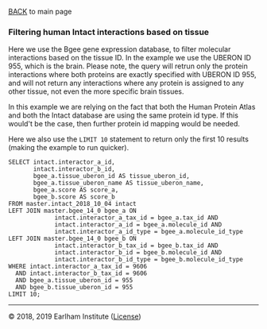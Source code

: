 [BACK](../readme.md) to main page


### Filtering human Intact interactions based on tissue

Here we use the Bgee gene expression database, to filter molecular interactions based on the tissue ID.
In the example we use the UBERON ID 955, which is the brain. Please note, the query will retrun only
the protein interactions where both proteins are exactly specified with UBERON ID 955, and will not 
return any interactions where any protein is assigned to any other tissue, not even the more specific
brain tissues.

In this example we are relying on the fact that both the Human Protein Atlas and both the Intact
database are using the same protein id type. If this would't be the case, then further protein id 
mapping would be needed.

Here we also use the `LIMIT 10` statement to return only the first 10 results (making the example to
run quicker).

```$sql
SELECT intact.interactor_a_id, 
       intact.interactor_b_id, 
       bgee_a.tissue_uberon_id AS tissue_uberon_id, 
       bgee_a.tissue_uberon_name AS tissue_uberon_name, 
       bgee_a.score AS score_a,
       bgee_b.score AS score_b
FROM master.intact_2018_10_04 intact
LEFT JOIN master.bgee_14_0 bgee_a ON 
             intact.interactor_a_tax_id = bgee_a.tax_id AND
             intact.interactor_a_id = bgee_a.molecule_id AND
             intact.interactor_a_id_type = bgee_a.molecule_id_type
LEFT JOIN master.bgee_14_0 bgee_b ON 
             intact.interactor_b_tax_id = bgee_b.tax_id AND
             intact.interactor_b_id = bgee_b.molecule_id AND
             intact.interactor_b_id_type = bgee_b.molecule_id_type
WHERE intact.interactor_a_tax_id = 9606 
  AND intact.interactor_b_tax_id = 9606
  AND bgee_a.tissue_uberon_id = 955
  AND bgee_b.tissue_uberon_id = 955
LIMIT 10;
```

---
© 2018, 2019 Earlham Institute ([License](../sherlock_license.md))